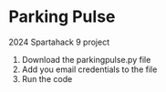 # Parking Pulse
2024 Spartahack 9 project

1. Download the parkingpulse.py file
2. Add you email credentials to the file
3. Run the code
